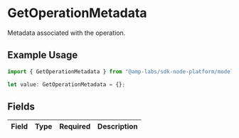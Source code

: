 # GetOperationMetadata

Metadata associated with the operation.

## Example Usage

```typescript
import { GetOperationMetadata } from "@amp-labs/sdk-node-platform/models/operations";

let value: GetOperationMetadata = {};
```

## Fields

| Field       | Type        | Required    | Description |
| ----------- | ----------- | ----------- | ----------- |
